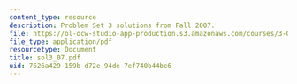 ```yaml
---
content_type: resource
description: Problem Set 3 solutions from Fall 2007.
file: https://ol-ocw-studio-app-production.s3.amazonaws.com/courses/3-032-mechanical-behavior-of-materials-fall-2007/7626a429159bd72e94de7ef740b44be6_sol3_07.pdf
file_type: application/pdf
resourcetype: Document
title: sol3_07.pdf
uid: 7626a429-159b-d72e-94de-7ef740b44be6
---
```

